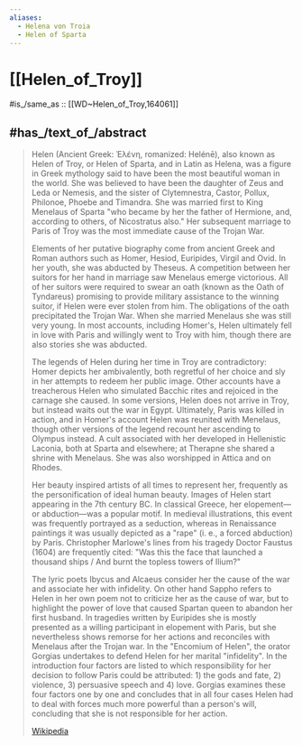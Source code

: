 ```yaml
---
aliases:
  - Helena von Troia
  - Helen of Sparta
---
```


# [[Helen_of_Troy]] 

#is_/same_as :: [[WD~Helen_of_Troy,164061]] 

## #has_/text_of_/abstract 

> Helen (Ancient Greek: Ἑλένη, romanized: Helénē), also known as Helen of Troy,  or Helen of Sparta, and in Latin as Helena, was a figure in Greek mythology said to have been the most beautiful woman in the world. 
> She was believed to have been the daughter of Zeus and Leda or Nemesis, 
> and the sister of Clytemnestra, Castor, Pollux, Philonoe, Phoebe and Timandra. 
> She was married first to King Menelaus of Sparta 
> "who became by her the father of Hermione, and, according to others, of Nicostratus also." 
> Her subsequent marriage to Paris of Troy was the most immediate cause of the Trojan War.
>
> Elements of her putative biography come from ancient Greek and Roman authors such as Homer, Hesiod, Euripides, Virgil and Ovid. In her youth, she was abducted by Theseus. A competition between her suitors for her hand in marriage saw Menelaus emerge victorious. All of her suitors were required to swear an oath (known as the Oath of Tyndareus) promising to provide military assistance to the winning suitor, if Helen were ever stolen from him. The obligations of the oath precipitated the Trojan War. When she married Menelaus she was still very young. In most accounts, including Homer's, Helen ultimately fell in love with Paris and willingly went to Troy with him, though there are also stories she was abducted. 
>
> The legends of Helen during her time in Troy are contradictory: Homer depicts her ambivalently, both regretful of her choice and sly in her attempts to redeem her public image. Other accounts have a treacherous Helen who simulated Bacchic rites and rejoiced in the carnage she caused. In some versions, Helen does not arrive in Troy, but instead waits out the war in Egypt. Ultimately, Paris was killed in action, and in Homer's account Helen was reunited with Menelaus, though other versions of the legend recount her ascending to Olympus instead. A cult associated with her developed in Hellenistic Laconia, both at Sparta and elsewhere; at Therapne she shared a shrine with Menelaus. She was also worshipped in Attica and on Rhodes.
>
> Her beauty inspired artists of all times to represent her, frequently as the personification of ideal human beauty. Images of Helen start appearing in the 7th century BC. In classical Greece, her elopement—or abduction—was a popular motif. In medieval illustrations, this event was frequently portrayed as a seduction, whereas in Renaissance paintings it was usually depicted as a "rape" (i. e., a forced abduction) by Paris. Christopher Marlowe's lines from his tragedy Doctor Faustus (1604) are frequently cited: "Was this the face that launched a thousand ships / And burnt the topless towers of Ilium?"
>
> The lyric poets Ibycus and Alcaeus consider her the cause of the war and associate her with infidelity. On other hand Sappho refers to Helen in her own poem not to criticize her as the cause of war, but to highlight the power of love that caused Spartan queen to abandon her first husband.  In tragedies written by Euripides she is mostly presented as a willing participant in elopement with Paris, but she nevertheless shows remorse for her actions and reconciles with Menelaus after the Trojan war. In the "Encomium of Helen", the orator Gorgias undertakes to defend Helen for her marital "infidelity". In the introduction four factors are listed to which responsibility for her decision to follow Paris could be attributed: 1) the gods and fate, 2) violence, 3) persuasive speech and 4) love. Gorgias examines these four factors one by one and concludes that in all four cases Helen had to deal with forces much more powerful than a person's will, concluding that she is not responsible for her action.
>
> [Wikipedia](https://en.wikipedia.org/wiki/Helen%20of%20Troy) 

